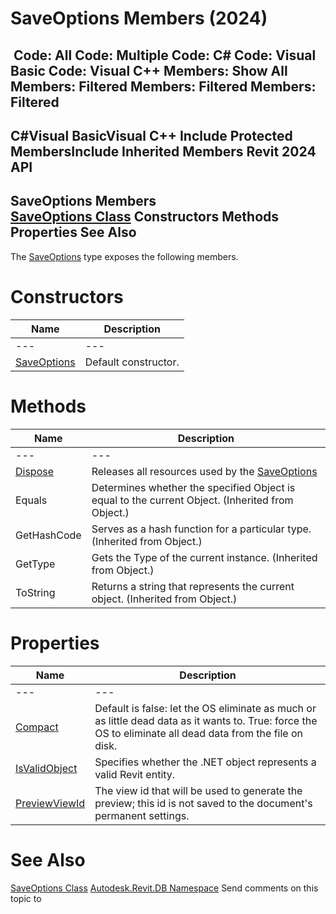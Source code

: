 # SaveOptions Members (2024)

﻿
 Code: All Code: Multiple Code: C# Code: Visual Basic Code: Visual C++  Members: Show All Members: Filtered Members: Filtered Members: Filtered   
---  
C#Visual BasicVisual C++
Include Protected MembersInclude Inherited Members
Revit 2024 API  
---  
SaveOptions Members  
[SaveOptions Class](b93277ab-dfb6-a3a3-cfd9-8cee29cee644.md "SaveOptions Class") Constructors Methods Properties See Also  
---  
The [SaveOptions](b93277ab-dfb6-a3a3-cfd9-8cee29cee644.md "SaveOptions Class") type exposes the following members.
# Constructors
| Name | Description |
| --- | --- |
| --- | --- | --- |
| [SaveOptions](37d21bdc-3655-22ba-268b-8bf66c844ed1.md "SaveOptions Constructor") | Default constructor. |

# Methods
| Name | Description |
| --- | --- |
| --- | --- | --- |
| [Dispose](24961293-2ae1-bfe8-ec1f-16f85331a5f3.md "Dispose Method") | Releases all resources used by the [SaveOptions](b93277ab-dfb6-a3a3-cfd9-8cee29cee644.md "SaveOptions Class") |
| Equals | Determines whether the specified Object is equal to the current Object. (Inherited from Object.) |
| GetHashCode | Serves as a hash function for a particular type.  (Inherited from Object.) |
| GetType | Gets the Type of the current instance. (Inherited from Object.) |
| ToString | Returns a string that represents the current object. (Inherited from Object.) |

# Properties
| Name | Description |
| --- | --- |
| --- | --- | --- |
| [Compact](47161d62-18cb-f258-727c-eda2f5884ee1.md "Compact Property") | Default is false: let the OS eliminate as much or as little dead data as it wants to. True: force the OS to eliminate all dead data from the file on disk. |
| [IsValidObject](2a8704c9-a5c5-9b56-369e-1b9090118b63.md "IsValidObject Property") | Specifies whether the .NET object represents a valid Revit entity. |
| [PreviewViewId](0bd7569d-9d7e-5ac3-c783-b6db08a30c2d.md "PreviewViewId Property") | The view id that will be used to generate the preview; this id is not saved to the document's permanent settings. |

# See Also
[SaveOptions Class](b93277ab-dfb6-a3a3-cfd9-8cee29cee644.md "SaveOptions Class")
[Autodesk.Revit.DB Namespace](87546ba7-461b-c646-cbb1-2cb8f5bff8b2.md "Autodesk.Revit.DB Namespace")
Send comments on this topic to 